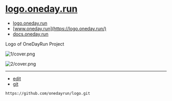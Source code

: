 # [logo.oneday.run](https://logo.oneday.run/#/)

+ [logo.oneday.run](https://logo.oneday.run/)
+ [www.oneday.run](https://logo.oneday.run/)
+ [docs.oneday.run](https://logo.oneday.run/)
 
Logo of OneDayRun Project

![1/cover.png](https://logo.oneday.run/1/cover.png)

![2/cover.png](https://logo.oneday.run/2/cover.png)

---
+ [edit](https://github.com/onedayrun/logo/edit/master/README.md)
+ [git](https://github.com/onedayrun/logo)
```
https://github.com/onedayrun/logo.git
```
